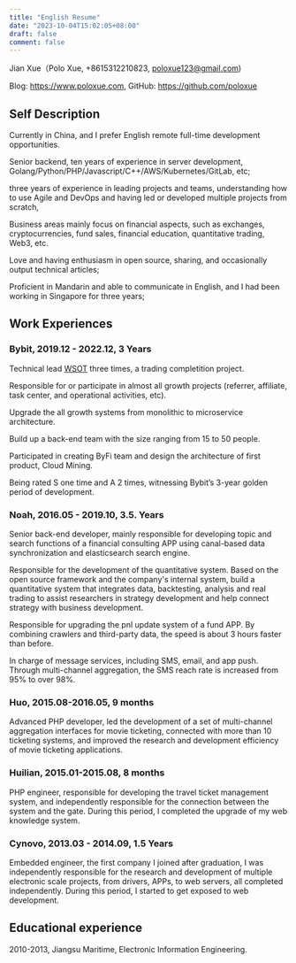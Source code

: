 ```yaml
---
title: "English Resume"
date: "2023-10-04T15:02:05+08:00"
draft: false
comment: false
---
```


Jian Xue（Polo Xue, +8615312210823, poloxue123@gmail.com)

Blog: https://www.poloxue.com, GitHub: https://github.com/poloxue

## Self Description

Currently in China, and I prefer English remote full-time development opportunities.

Senior backend, ten years of experience in server development, Golang/Python/PHP/Javascript/C++/AWS/Kubernetes/GitLab, etc;

three years of experience in leading projects and teams, understanding how to use Agile and DevOps and having led or developed multiple projects from scratch, 

Business areas mainly focus on financial aspects, such as exchanges, cryptocurrencies, fund sales, financial education, quantitative trading, Web3, etc.

Love and having enthusiasm in open source, sharing, and occasionally output technical articles;

Proficient in Mandarin and able to communicate in English, and I had been working in Singapore for three years;

## Work Experiences

### Bybit, 2019.12 - 2022.12, 3 Years

Technical lead [WSOT](https://www.bybit.com/wsot2022) three times, a trading completition project. 

Responsible for or participate in almost all growth projects (referrer, affiliate, task center, and operational activities, etc).

Upgrade the all growth systems from monolithic to microservice architecture.

Build up a back-end team with the size ranging from 15 to 50 people. 

Participated in creating ByFi team and design the architecture of first product, Cloud Mining.

Being rated S one time and A 2 times, witnessing Bybit’s 3-year golden period of development.

### Noah, 2016.05 - 2019.10, 3.5. Years

Senior back-end developer, mainly responsible for developing topic and search functions of a financial consulting APP using canal-based data synchronization and elasticsearch search engine. 

Responsible for the development of the quantitative system. Based on the open source framework and the company's internal system, build a quantitative system that integrates data, backtesting, analysis and real trading to assist researchers in strategy development and help connect strategy with business development. 

Responsible for upgrading the pnl update system of a fund APP. By combining crawlers and third-party data, the speed is about 3 hours faster than before. 

In charge of message services, including SMS, email, and app push. Through multi-channel aggregation, the SMS reach rate is increased from 95% to over 98%.

### Huo, 2015.08-2016.05, 9 months

Advanced PHP developer, led the development of a set of multi-channel aggregation interfaces for movie ticketing, connected with more than 10 ticketing systems, and improved the research and development efficiency of movie ticketing applications.

### Huilian, 2015.01-2015.08, 8 months

PHP engineer, responsible for developing the travel ticket management system, and independently responsible for the connection between the system and the gate. During this period, I completed the upgrade of my web knowledge system.

### Cynovo, 2013.03 - 2014.09, 1.5 Years

Embedded engineer, the first company I joined after graduation, I was independently responsible for the research and development of multiple electronic scale projects, from drivers, APPs, to web servers, all completed independently. During this period, I started to get exposed to web development.

## Educational experience

2010-2013, Jiangsu Maritime, Electronic Information Engineering.

